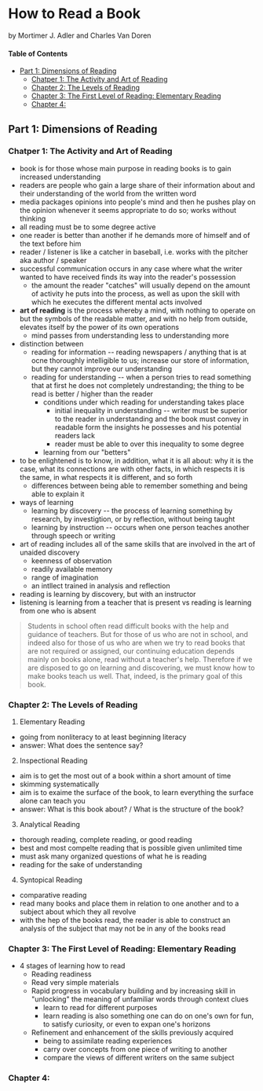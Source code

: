 # How to Read a Book

by Mortimer J. Adler and Charles Van Doren

#### Table of Contents

- [Part 1: Dimensions of Reading](#part-1-dimensions-of-reading)
  - [Chatper 1: The Activity and Art of Reading](#chatper-1-the-activity-and-art-of-reading)
  - [Chapter 2: The Levels of Reading](#chapter-2-the-levels-of-reading)
  - [Chapter 3: The First Level of Reading: Elementary Reading](#chapter-3-the-first-level-of-reading-elementary-reading)
  - [Chapter 4:](#chapter-4)

## Part 1: Dimensions of Reading

### Chatper 1: The Activity and Art of Reading

- book is for those whose main purpose in reading books is to gain increased understanding
- readers are people who gain a large share of their information about and their understanding of the world from the written word
- media packages opinions into people's mind and then he pushes play on the opinion whenever it seems appropriate to do so; works without thinking
- all reading must be to some degree active
- one reader is better than another if he demands more of himself and of the text before him
- reader / listener is like a catcher in baseball, i.e. works with the pitcher aka author / speaker
- successful communication occurs in any case where what the writer wanted to have received finds its way into the reader's possession
  - the amount the reader "catches" will usually depend on the amount of activity he puts into the process, as well as upon the skill with which he executes the different mental acts involved
- **art of reading** is the process whereby a mind, with nothing to operate on but the symbols of the readable matter, and with no help from outside, elevates itself by the power of its own operations
  - mind passes from understanding less to understanding more
- distinction between
  - reading for information -- reading newspapers / anything that is at ocne thoroughly intelligible to us; increase our store of information, but they cannot improve our understanding
  - reading for understanding -- when a person tries to read something that at first he does not completely undrestanding; the thing to be read is better / higher than the reader
    - conditions under which reading for understanding takes place
      - initial inequality in understanding -- writer must be superior to the reader in understanding and the book must convey in readable form the insights he possesses and his potential readers lack
      - reader must be able to over this inequality to some degree
    - learning from our "betters"
- to be enlightened is to know, in addition, what it is all about: why it is the case, what its connections are with other facts, in which respects it is the same, in what respects it is different, and so forth
  - differences between being able to remember something and being able to explain it
- ways of learning
  - learning by discovery -- the process of learning something by research, by investigtion, or by reflection, without being taught
  - learning by instruction -- occurs when one person teaches another through speech or writing
- art of reading includes all of the same skills that are involved in the art of unaided discovery
  - keenness of observation
  - readily available memory
  - range of imagination
  - an intllect trained in analysis and reflection
- reading is learning by discovery, but with an instructor
- listening is learning from a teacher that is present vs reading is learning from one who is absent

> Students in school often read difficult books with the help and guidance of teachers. But for those of us who are not in school, and indeed also for those of us who are when we try to read books that are not required or assigned, our continuing education depends mainly on books alone, read without a teacher's help. Therefore if we are disposed to go on learning and discovering, we must know how to make books teach us well. That, indeed, is the primary goal of this book.

### Chapter 2: The Levels of Reading

1. Elementary Reading
  - going from nonliteracy to at least beginning literacy
  - answer: What does the sentence say?
2. Inspectional Reading
  - aim is to get the most out of a book within a short amount of time
  - skimming systematically
  - aim is to exaime the surface of the book, to learn everything the surface alone can teach you
  - answer: What is this book about? / What is the structure of the book?
3. Analytical Reading
  - thorough reading, complete reading, or good reading
  - best and most compelte reading that is possible given unlimited time
  - must ask many organized questions of what he is reading
  - reading for the sake of understanding
4. Syntopical Reading
  - comparative reading
  - read many books and place them in relation to one another and to a subject about which they all revolve
  - with the hep of the books read, the reader is able to construct an analysis of the subject that may not be in any of the books read

### Chapter 3: The First Level of Reading: Elementary Reading

- 4 stages of learning how to read
  - Reading readiness
  - Read very simple materials
  - Rapid progress in vocabulary building and by increasing skill in "unlocking" the meaning of unfamiliar words through context clues
    - learn to read for different purposes
    - learn reading is also something one can do on one's own for fun, to satisfy curiosity, or even to expan one's horizons
  - Refinement and enhancement of the skills previously acquired
    - being to assimilate reading experiences
    - carry over concepts from one piece of writing to another
    - compare the views of different writers on the same subject

### Chapter 4:
